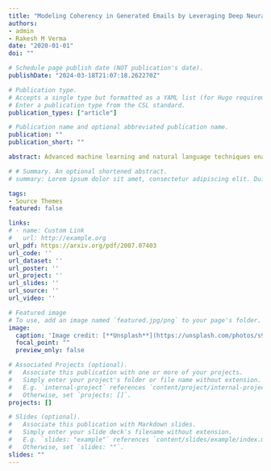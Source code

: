 ```yaml
---
title: "Modeling Coherency in Generated Emails by Leveraging Deep Neural Learners"
authors:
- admin
- Rakesh M Verma
date: "2020-01-01"
doi: ""

# Schedule page publish date (NOT publication's date).
publishDate: "2024-03-18T21:07:18.262270Z"

# Publication type.
# Accepts a single type but formatted as a YAML list (for Hugo requirements).
# Enter a publication type from the CSL standard.
publication_types: ["article"]

# Publication name and optional abbreviated publication name.
publication: ""
publication_short: ""

abstract: Advanced machine learning and natural language techniques enable attackers to launch sophisticated and targeted social engineering-based attacks. To counter the active attacker issue, researchers have since resorted to proactive methods of detection. Email masquerading using targeted emails to fool the victim is an advanced attack method. However automatic text generation requires controlling the context and coherency of the generated content, which has been identified as an increasingly difficult problem. The method used leverages a hierarchical deep neural model which uses a learned representation of the sentences in the input document to generate structured written emails. We demonstrate the generation of short and targeted text messages using the deep model. The global coherency of the synthesized text is evaluated using a qualitative study as well as multiple quantitative measures.

# # Summary. An optional shortened abstract.
# summary: Lorem ipsum dolor sit amet, consectetur adipiscing elit. Duis posuere tellus ac convallis placerat. Proin tincidunt magna sed ex sollicitudin condimentum.

tags:
- Source Themes
featured: false

links:
# - name: Custom Link
#   url: http://example.org
url_pdf: https://arxiv.org/pdf/2007.07403
url_code: ''
url_dataset: ''
url_poster: ''
url_project: ''
url_slides: ''
url_source: ''
url_video: ''

# Featured image
# To use, add an image named `featured.jpg/png` to your page's folder. 
image:
  caption: 'Image credit: [**Unsplash**](https://unsplash.com/photos/s9CC2SKySJM)'
  focal_point: ""
  preview_only: false

# Associated Projects (optional).
#   Associate this publication with one or more of your projects.
#   Simply enter your project's folder or file name without extension.
#   E.g. `internal-project` references `content/project/internal-project/index.md`.
#   Otherwise, set `projects: []`.
projects: []

# Slides (optional).
#   Associate this publication with Markdown slides.
#   Simply enter your slide deck's filename without extension.
#   E.g. `slides: "example"` references `content/slides/example/index.md`.
#   Otherwise, set `slides: ""`.
slides: ""
---
```

